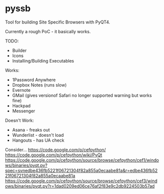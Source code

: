 # pyssb

Tool for building Site Specific Browsers with PyQT4.

Currently a rough PoC - it basically works.


TODO:
* Builder
* Icons
* Installing/Building Executables

Works:
* 1Password Anywhere
* Dropbox Notes (runs slow)
* Evernote
* GMail (gives versionof Safari no longer supported warning but works fine)
* Hackpad
* Messenger

Doesn't Work:
* Asana - freaks out
* Wunderlist - doesn't load
* Hangouts - has UA check

Consider...
https://code.google.com/p/cefpython/
https://code.google.com/p/cefpython/wiki/PyQt
https://code.google.com/p/cefpython/source/browse/cefpython/cef1/windows/binaries/pyqt.py?spec=svnedbe436fb5221f06721304f82a855a0ecaabe81a&r=edbe436fb5221f06721304f82a855a0ecaabe81a
https://code.google.com/p/cefpython/source/browse/cefpython/cef3/windows/binaries/pyqt.py?r=1dad0209ed06ce76af2f83e9c2db9224503b57ad
